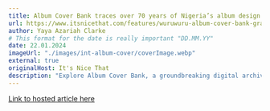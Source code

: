 ```yaml
---
title: Album Cover Bank traces over 70 years of Nigeria’s album design and visual culture
url: https://www.itsnicethat.com/features/wuruwuru-album-cover-bank-graphic-design-art-spotlight-220124
author: Yaya Azariah Clarke
# This format for the date is really important "DD.MM.YY"
date: 22.01.2024
imageUrl: "./images/int-album-cover/coverImage.webp"
external: true
originalHost: It's Nice That
description: "Explore Album Cover Bank, a groundbreaking digital archive documenting over 70 years of Nigerian album design, preserving the visual culture and graphic design history of Nigerian music."
---
```


[Link to hosted article here](https://www.itsnicethat.com/features/wuruwuru-album-cover-bank-graphic-design-art-spotlight-220124)
